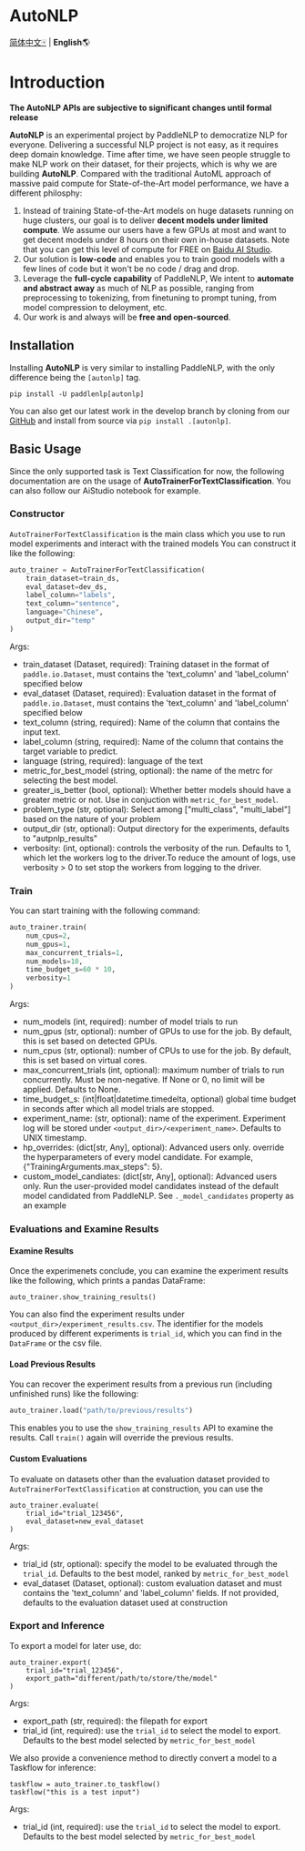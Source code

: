 # AutoNLP

[简体中文🀄](./README.md) |  **English**🌎

# Introduction

**The AutoNLP APIs are subjective to significant changes until formal release**

**AutoNLP** is an experimental project by PaddleNLP to democratize NLP for everyone. Delivering a successful NLP project is not easy, as it requires deep domain knowledge. Time after time, we have seen people struggle to make NLP work on their dataset, for their projects, which is why we are building **AutoNLP**. Compared with the traditional AutoML approach of massive paid compute for State-of-the-Art model performance, we have a different philosphy:


1. Instead of training State-of-the-Art models on huge datasets running on huge clusters, our goal is to deliver **decent models under limited compute**. We assume our users have a few GPUs at most and want to get decent models under 8 hours on their own in-house datasets. Note that you can get this level of compute for FREE on [Baidu AI Studio](https://aistudio.baidu.com/aistudio).
2. Our solution is **low-code** and enables you to train good models with a few lines of code but it won't be no code / drag and drop.
3. Leverage the **full-cycle capability** of PaddleNLP, We intent to **automate and abstract away** as much of NLP as possible, ranging from preprocessing to tokenizing, from finetuning to prompt tuning, from model compression to deloyment, etc.
4. Our work is and always will be **free and open-sourced**.

## Installation

Installing **AutoNLP** is very similar to installing PaddleNLP, with the only difference being the `[autonlp]` tag.

```
pip install -U paddlenlp[autonlp]
```

You can also get our latest work in the develop branch by cloning from our [GitHub](https://github.com/PaddlePaddle/PaddleNLP) and install from source via `pip install .[autonlp]`.

## Basic Usage

Since the only supported task is Text Classification for now, the following documentation are on the usage of **AutoTrainerForTextClassification**. You can also follow our AiStudio notebook for example.

### Constructor

`AutoTrainerForTextClassification` is the main class which you use to run model experiments and interact with the trained models You can construct it like the following:

```python
auto_trainer = AutoTrainerForTextClassification(
    train_dataset=train_ds,
    eval_dataset=dev_ds,
    label_column="labels",
    text_column="sentence",
    language="Chinese",
    output_dir="temp"
)
```

Args:

- train_dataset (Dataset, required): Training dataset in the format of `paddle.io.Dataset`, must contains the 'text_column' and 'label_column' specified below
- eval_dataset (Dataset, required): Evaluation dataset in the format of `paddle.io.Dataset`, must contains the 'text_column' and 'label_column' specified below
- text_column (string, required): Name of the column that contains the input text.
- label_column (string, required): Name of the column that contains the target variable to predict.
- language (string, required): language of the text
- metric_for_best_model (string, optional): the name of the metrc for selecting the best model.
- greater_is_better (bool, optional): Whether better models should have a greater metric or not. Use in conjuction with `metric_for_best_model`.
- problem_type (str, optional): Select among ["multi_class", "multi_label"] based on the nature of your problem
- output_dir (str, optional): Output directory for the experiments, defaults to "autpnlp_results"
- verbosity: (int, optional): controls the verbosity of the run. Defaults to 1, which let the workers log to the driver.To reduce the amount of logs, use verbosity > 0 to set stop the workers from logging to the driver.


### Train

You can start training with the following command:

```python
auto_trainer.train(
    num_cpus=2,
    num_gpus=1,
    max_concurrent_trials=1,
    num_models=10,
    time_budget_s=60 * 10,
    verbosity=1
)
```
Args:

- num_models (int, required): number of model trials to run
- num_gpus (str, optional): number of GPUs to use for the job. By default, this is set based on detected GPUs.
- num_cpus (str, optional): number of CPUs to use for the job. By default, this is set based on virtual cores.
- max_concurrent_trials (int, optional): maximum number of trials to run concurrently. Must be non-negative. If None or 0, no limit will be applied. Defaults to None.
- time_budget_s: (int|float|datetime.timedelta, optional) global time budget in seconds after which all model trials are stopped.
- experiment_name: (str, optional): name of the experiment. Experiment log will be stored under `<output_dir>/<experiment_name>`. Defaults to UNIX timestamp.
- hp_overrides: (dict[str, Any], optional): Advanced users only. override the hyperparameters of every model candidate.  For example, {"TrainingArguments.max_steps": 5}.
- custom_model_candiates: (dict[str, Any], optional): Advanced users only. Run the user-provided model candidates instead of the default model candidated from PaddleNLP. See `._model_candidates` property as an example

### Evaluations and Examine Results

#### Examine Results

Once the experimenets conclude, you can examine the experiment results like the following, which prints a pandas DataFrame:

```
auto_trainer.show_training_results()
```

You can also find the experiment results under `<output_dir>/experiment_results.csv`. The identifier for the models produced by different experiments is `trial_id`, which you can find in the `DataFrame` or the csv file.

#### Load Previous Results

You can recover the experiment results from a previous run (including unfinished runs) like the following:

```python
auto_trainer.load("path/to/previous/results")
```

This enables you to use the `show_training_results` API to examine the results. Call `train()` again will override the previous results.

#### Custom Evaluations

To evaluate on datasets other than the evaluation dataset provided to `AutoTrainerForTextClassification` at construction, you can use the

```
auto_trainer.evaluate(
    trial_id="trial_123456",
    eval_dataset=new_eval_dataset
)
```

Args:
- trial_id (str, optional): specify the model to be evaluated through the `trial_id`. Defaults to the best model, ranked by `metric_for_best_model`
- eval_dataset (Dataset, optional): custom evaluation dataset and must contains the 'text_column' and 'label_column' fields. If not provided, defaults to the evaluation dataset used at construction



### Export and Inference

To export a model for later use, do:

```
auto_trainer.export(
    trial_id="trial_123456",
    export_path="different/path/to/store/the/model"
)
```

Args:
- export_path (str, required): the filepath for export
- trial_id (int, required): use the `trial_id` to select the model to export. Defaults to the best model selected by `metric_for_best_model`

We also provide a convenience method to directly convert a model to a Taskflow for inference:

```
taskflow = auto_trainer.to_taskflow()
taskflow("this is a test input")
```

Args:
- trial_id (int, required): use the `trial_id` to select the model to export. Defaults to the best model selected by `metric_for_best_model`
